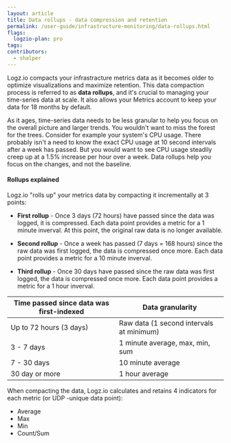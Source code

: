 ```yaml
---
layout: article
title: Data rollups - data compression and retention
permalink: /user-guide/infrastructure-monitoring/data-rollups.html
flags:
  logzio-plan: pro
tags:
contributors:
  - shalper
---
```


Logz.io compacts your infrastracture metrics data as it becomes older to optimize visualizations and maximize retention.
This data compaction process is referred to as **data rollups**,
and it's crucial to managing your time-series data at scale.
It also allows your Metrics account to keep your data for 18 months by default.

As it ages, time-series data needs to be less granular to help you focus on the overall picture and larger trends.
You wouldn't want to miss the forest for the trees. Consider for example your system's CPU usage. There probably isn't a need to know the exact CPU usage at 10 second intervals after a week has passed. But you would want to see CPU usage steadily creep up at a 1.5% increase per hour over a week. Data rollups help you focus on the changes, and not the baseline.


#### Rollups explained

Logz.io "rolls up" your metrics data by compacting it incrementally at 3 points:

* **First rollup** - Once 3 days (72 hours) have passed since the data was logged, it is compressed. Each data point provides a metric for a 1
  minute inverval. At this point, the original raw data is no longer available.

* **Second rollup** - Once a week has passed (7 days = 168 hours) since the raw data was first logged, the data is compressed once more. Each data point provides a metric for a 10 minute inverval.

* **Third rollup** - Once 30 days have passed since the raw data was first logged, the data is compressed once more. Each data point provides a metric for a 1 hour inverval.


| Time passed since data was first-indexed          | Data granularity|
|-----------------------|--------------------------------------------|
| Up to 72 hours (3 days)| Raw data (1 second intervals at minimum)  |
| 3 - 7 days            | 1 minute average, max, min, sum            |
| 7 - 30 days           | 10 minute average                          |
| 30 day or more        | 1 hour average                             |


When compacting the data, Logz.io calculates and retains 4 indicators for each metric (or UDP -unique data point):

*  Average
*  Max
*  Min
*  Count/Sum
